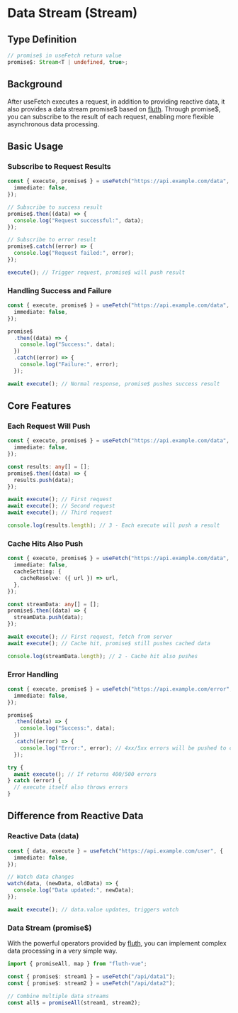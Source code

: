 # Data Stream (Stream)

## Type Definition

```typescript
// promise$ in useFetch return value
promise$: Stream<T | undefined, true>;
```

## Background

After useFetch executes a request, in addition to providing reactive data, it also provides a data stream promise$ based on [fluth](https://fluthjs.github.io/fluth-doc/). Through promise$, you can subscribe to the result of each request, enabling more flexible asynchronous data processing.

## Basic Usage

### Subscribe to Request Results

```ts
const { execute, promise$ } = useFetch("https://api.example.com/data", {
  immediate: false,
});

// Subscribe to success result
promise$.then((data) => {
  console.log("Request successful:", data);
});

// Subscribe to error result
promise$.catch((error) => {
  console.log("Request failed:", error);
});

execute(); // Trigger request, promise$ will push result
```

### Handling Success and Failure

```ts
const { execute, promise$ } = useFetch("https://api.example.com/data", {
  immediate: false,
});

promise$
  .then((data) => {
    console.log("Success:", data);
  })
  .catch((error) => {
    console.log("Failure:", error);
  });

await execute(); // Normal response, promise$ pushes success result
```

## Core Features

### Each Request Will Push

```ts
const { execute, promise$ } = useFetch("https://api.example.com/data", {
  immediate: false,
});

const results: any[] = [];
promise$.then((data) => {
  results.push(data);
});

await execute(); // First request
await execute(); // Second request
await execute(); // Third request

console.log(results.length); // 3 - Each execute will push a result
```

### Cache Hits Also Push

```ts
const { execute, promise$ } = useFetch("https://api.example.com/data", {
  immediate: false,
  cacheSetting: {
    cacheResolve: ({ url }) => url,
  },
});

const streamData: any[] = [];
promise$.then((data) => {
  streamData.push(data);
});

await execute(); // First request, fetch from server
await execute(); // Cache hit, promise$ still pushes cached data

console.log(streamData.length); // 2 - Cache hit also pushes
```

### Error Handling

```ts
const { execute, promise$ } = useFetch("https://api.example.com/error", {
  immediate: false,
});

promise$
  .then((data) => {
    console.log("Success:", data);
  })
  .catch((error) => {
    console.log("Error:", error); // 4xx/5xx errors will be pushed to catch
  });

try {
  await execute(); // If returns 400/500 errors
} catch (error) {
  // execute itself also throws errors
}
```

## Difference from Reactive Data

### Reactive Data (data)

```ts
const { data, execute } = useFetch("https://api.example.com/user", {
  immediate: false,
});

// Watch data changes
watch(data, (newData, oldData) => {
  console.log("Data updated:", newData);
});

await execute(); // data.value updates, triggers watch
```

### Data Stream (promise$)

With the powerful operators provided by [fluth](https://fluthjs.github.io/fluth-doc/), you can implement complex data processing in a very simple way.

```ts
import { promiseAll, map } from "fluth-vue";

const { promise$: stream1 } = useFetch("/api/data1");
const { promise$: stream2 } = useFetch("/api/data2");

// Combine multiple data streams
const all$ = promiseAll(stream1, stream2);
```
